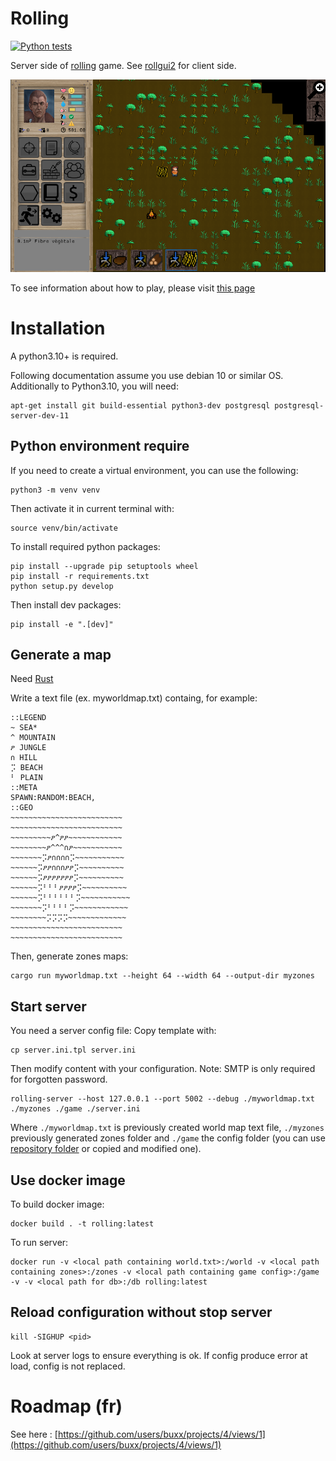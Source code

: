 # Rolling

[![Python tests](https://github.com/buxx/rolling/actions/workflows/tests.yml/badge.svg?branch=master&event=push)](https://github.com/buxx/rolling/actions/workflows/tests.yml)

Server side of [rolling](https://rolling.bux.fr) game. See [rollgui2](https://github.com/buxx/rollgui2) for client side.

![Home image](home_screen.png)

To see information about how to play, please visit [this page](https://buxx.github.io/rolling/pages/)

# Installation

A python3.10+ is required.

Following documentation assume you use debian 10 or similar OS. Additionally to Python3.10, you will need:

    apt-get install git build-essential python3-dev postgresql postgresql-server-dev-11

## Python environment require

If you need to create a virtual environment, you can use the following:

    python3 -m venv venv

Then activate it in current terminal with:

    source venv/bin/activate

To install required python packages:

    pip install --upgrade pip setuptools wheel
    pip install -r requirements.txt
    python setup.py develop

Then install dev packages:

    pip install -e ".[dev]"

## Generate a map

Need [Rust](https://www.rust-lang.org/learn/get-started)

Write a text file (ex. myworldmap.txt) containg, for example:

```
::LEGEND
~ SEA*
^ MOUNTAIN
ፆ JUNGLE
∩ HILL
⡩ BEACH
⠃ PLAIN
::META
SPAWN:RANDOM:BEACH,
::GEO
~~~~~~~~~~~~~~~~~~~~~~~~~
~~~~~~~~~~~~~~~~~~~~~~~~~
~~~~~~~~~ፆ^ፆፆ~~~~~~~~~~~~
~~~~~~~~ፆ^^^∩ፆ~~~~~~~~~~~
~~~~~~~⡩ፆ∩∩∩∩⡩~~~~~~~~~~~
~~~~~~⡩ፆፆ∩∩∩ፆፆ⡩~~~~~~~~~~
~~~~~~⡩ፆፆፆፆፆፆፆ⡩~~~~~~~~~~
~~~~~~⡩⠃⠃⠃ፆፆፆፆ⡩~~~~~~~~~~
~~~~~~⡩⠃⠃⠃⠃⠃⠃⡩~~~~~~~~~~~
~~~~~~~⡩⠃⠃⠃⠃⡩~~~~~~~~~~~~
~~~~~~~~⡩⡩⡩⡩~~~~~~~~~~~~~
~~~~~~~~~~~~~~~~~~~~~~~~~
~~~~~~~~~~~~~~~~~~~~~~~~~
```

Then, generate zones maps:

    cargo run myworldmap.txt --height 64 --width 64 --output-dir myzones

## Start server

You need a server config file: Copy template with:

    cp server.ini.tpl server.ini

Then modify content with your configuration. Note: SMTP is only required for forgotten password.

    rolling-server --host 127.0.0.1 --port 5002 --debug ./myworldmap.txt ./myzones ./game ./server.ini

Where `./myworldmap.txt` is previously created world map text file, `./myzones` previously generated zones folder and `./game` the config folder (you can use [repository folder](https://github.com/buxx/rolling/tree/master/game) or copied and modified one).

## Use docker image

To build docker image:

    docker build . -t rolling:latest

To run server:

    docker run -v <local path containing world.txt>:/world -v <local path containing zones>:/zones -v <local path containing game config>:/game -v -v <local path for db>:/db rolling:latest

## Reload configuration without stop server

    kill -SIGHUP <pid>

Look at server logs to ensure everything is ok. If config produce error at load, config is not replaced.

# Roadmap (fr)

See here : [https://github.com/users/buxx/projects/4/views/1](https://github.com/users/buxx/projects/4/views/1)
